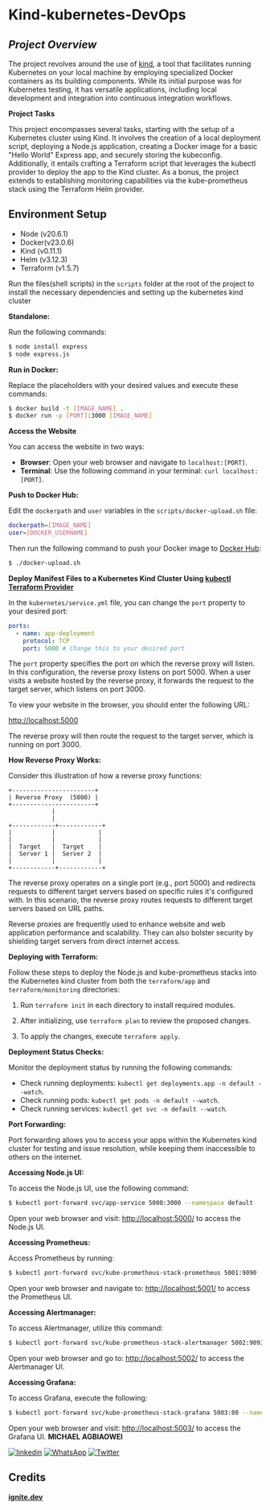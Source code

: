 ﻿# Kind-kubernetes-DevOps
## *Project Overview*
The project revolves around the use of [kind](https://kind.sigs.k8s.io/docs/user/quick-start/), a tool that facilitates running Kubernetes on your local machine by employing specialized Docker containers as its building components. While its initial purpose was for Kubernetes testing, it has versatile applications, including local development and integration into continuous integration workflows.

**Project Tasks**

This project encompasses several tasks, starting with the setup of a Kubernetes cluster using Kind. It involves the creation of a local deployment script, deploying a Node.js application, creating a Docker image for a basic "Hello World" Express app, and securely storing the kubeconfig. Additionally, it entails crafting a Terraform script that leverages the kubectl provider to deploy the app to the Kind cluster. As a bonus, the project extends to establishing monitoring capabilities via the kube-prometheus stack using the Terraform Helm provider.
 
## **Environment Setup**

- Node (v20.6.1)
- Docker(v23.0.6)
- Kind (v0.11.1)
- Helm (v3.12.3)
- Terraform (v1.5.7)

Run the files(shell scripts) in the `scripts` folder at the root of the project to install the necessary dependencies and setting up the kubernetes kind cluster

**Standalone:**

Run the following commands:

```bash
$ node install express
$ node express.js
```

**Run in Docker:**

Replace the placeholders with your desired values and execute these commands:

```bash
$ docker build -t [IMAGE_NAME] .
$ docker run -p [PORT]:3000 [IMAGE_NAME]
```

**Access the Website**

You can access the website in two ways:

- **Browser**: Open your web browser and navigate to `localhost:[PORT]`.
- **Terminal**: Use the following command in your terminal: `curl localhost:[PORT]`.

**Push to Docker Hub:**

Edit the `dockerpath` and `user` variables in the `scripts/docker-upload.sh` file:

```bash
dockerpath=[IMAGE_NAME]
user=[DOCKER_USERNAME]
```

Then run the following command to push your Docker image to [Docker Hub](https://hub.docker.com/):

```bash
$ ./docker-upload.sh
```

**Deploy Manifest Files to a Kubernetes Kind Cluster Using [kubectl Terraform Provider](https://registry.terraform.io/providers/gavinbunney/kubectl/latest/docs)**

In the `kubernetes/service.yml` file, you can change the `port` property to your desired port:

```yaml
ports:
  - name: app-deployment
    protocol: TCP
    port: 5000 # Change this to your desired port
```

The `port` property specifies the port on which the reverse proxy will listen. In this configuration, the reverse proxy listens on port 5000. When a user visits a website hosted by the reverse proxy, it forwards the request to the target server, which listens on port 3000.

To view your website in the browser, you should enter the following URL:

[http://localhost:5000](http://localhost:5000)

The reverse proxy will then route the request to the target server, which is running on port 3000.

**How Reverse Proxy Works:**

Consider this illustration of how a reverse proxy functions:

```
+-----------------------+
| Reverse Proxy  (5000) |
+-----------------------+
            |
            |
+------------+------------+
|           |            |
|           |            |
|  Target   |  Target    |
|  Server 1 |  Server 2  |
|           |            |
+------------+------------+
```

The reverse proxy operates on a single port (e.g., port 5000) and redirects requests to different target servers based on specific rules it's configured with. In this scenario, the reverse proxy routes requests to different target servers based on URL paths.

Reverse proxies are frequently used to enhance website and web application performance and scalability. They can also bolster security by shielding target servers from direct internet access.

**Deploying with Terraform:**

Follow these steps to deploy the Node.js and kube-prometheus stacks into the Kubernetes kind cluster from both the `terraform/app` and `terraform/monitoring` directories:

1. Run `terraform init` in each directory to install required modules.

2. After initializing, use `terraform plan` to review the proposed changes.

3. To apply the changes, execute `terraform apply`.

**Deployment Status Checks:**

Monitor the deployment status by running the following commands:

- Check running deployments: `kubectl get deployments.app -n default --watch`.
- Check running pods: `kubectl get pods -n default --watch`.
- Check running services: `kubectl get svc -n default --watch`.

**Port Forwarding:**

Port forwarding allows you to access your apps within the Kubernetes kind cluster for testing and issue resolution, while keeping them inaccessible to others on the internet.

**Accessing Node.js UI:**

To access the Node.js UI, use the following command:

```bash
$ kubectl port-forward svc/app-service 5000:3000 --namespace default
```

Open your web browser and visit: [http://localhost:5000/](http://localhost:5000/) to access the Node.js UI.

**Accessing Prometheus:**

Access Prometheus by running:

```bash
$ kubectl port-forward svc/kube-prometheus-stack-prometheus 5001:9090 --namespace default
```

Open your web browser and navigate to: [http://localhost:5001/](http://localhost:5001/) to access the Prometheus UI.

**Accessing Alertmanager:**

To access Alertmanager, utilize this command:

```bash
$ kubectl port-forward svc/kube-prometheus-stack-alertmanager 5002:9093 --namespace default
```

Open your web browser and go to: [http://localhost:5002/](http://localhost:5002/) to access the Alertmanager UI.

**Accessing Grafana:**

To access Grafana, execute the following:

```bash
$ kubectl port-forward svc/kube-prometheus-stack-grafana 5003:80 --namespace default
```

Open your web browser and visit: [http://localhost:5003/](http://localhost:5003/) to access the Grafana UI.
**MICHAEL AGBIAOWEI**

[![linkedin](https://img.shields.io/badge/linkedin-0A66C2?style=for-the-badge&logo=linkedin&logoColor=white)](https://www.linkedin.com/in/favour-onyeocha-829623205/)
[![WhatsApp](https://img.shields.io/badge/WhatsApp-25D366?style=for-the-badge&logo=whatsapp&logoColor=white)](https://wa.me/2348162370522)
[![Twitter](https://img.shields.io/badge/Twitter-1DA1F2?style=for-the-badge&logo=Twitter&logoColor=white)](https://twitter.com/OnyeochaF)

## Credits 

**[ignite.dev](https://www.linkedin.com/company/ignitedev/)**
